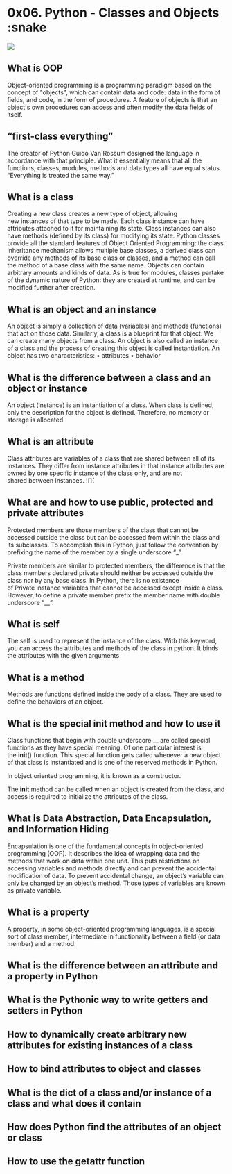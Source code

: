 # 0x06. Python - Classes and Objects :snake
![](https://media.geeksforgeeks.org/wp-content/uploads/20191013164254/encapsulation-in-python.png)
## What is OOP
Object-oriented programming is a programming paradigm based on the concept of "objects", which can contain data and code: data in the form of fields, and code, in the form of procedures. A feature of objects is that an object's own procedures can access and often modify the data fields of itself.
## “first-class everything”
The creator of Python Guido Van Rossum designed the language in accordance with that principle. What it essentially means that all the functions, classes, modules, methods and data types all have equal status.
“Everything is treated the same way.”

## What is a class
Creating a new class creates a new type of object, allowing new instances of that type to be made. Each class instance can have attributes attached to it for maintaining its state. Class instances can also have methods (defined by its class) for modifying its state.
Python classes provide all the standard features of Object Oriented Programming: the class inheritance mechanism allows multiple base classes, a derived class can override any methods of its base class or classes, and a method can call the method of a base class with the same name. Objects can contain arbitrary amounts and kinds of data. As is true for modules, classes partake of the dynamic nature of Python: they are created at runtime, and can be modified further after creation.
## What is an object and an instance
An object is simply a collection of data (variables) and methods (functions) that act on those data. Similarly, a class is a blueprint for that object. We can create many objects from a class. An object is also called an instance of a class and the process of creating this object is called instantiation.
An object has two characteristics:
    • attributes
    • behavior

## What is the difference between a class and an object or instance
An object (instance) is an instantiation of a class. When class is defined, only the description for the object is defined. Therefore, no memory or storage is allocated.
## What is an attribute
Class attributes are variables of a class that are shared between all of its instances. They differ from instance attributes in that instance attributes are owned by one specific instance of the class only, and ​are not shared between instances.
![](
## What are and how to use public, protected and private attributes
Protected members are those members of the class that cannot be accessed outside the class but can be accessed from within the class and its subclasses. To accomplish this in Python, just follow the convention by prefixing the name of the member by a single underscore “_”.

Private members are similar to protected members, the difference is that the class members declared private should neither be accessed outside the class nor by any base class. In Python, there is no existence of Private instance variables that cannot be accessed except inside a class. However, to define a private member prefix the member name with double underscore “__”.
## What is self
The self is used to represent the instance of the class. With this keyword, you can access the attributes and methods of the class in python. It binds the attributes with the given arguments
## What is a method
Methods are functions defined inside the body of a class. They are used to define the behaviors of an object.
## What is the special __init__ method and how to use it
Class functions that begin with double underscore __ are called special functions as they have special meaning.
Of one particular interest is the __init__() function. This special function gets called whenever a new object of that class is instantiated and is one of the reserved methods in Python. 

In object oriented programming, it is known as a constructor. 

The __init__ method can be called when an object is created from the class, and access is required to initialize the attributes of the class.

## What is Data Abstraction, Data Encapsulation, and Information Hiding
Encapsulation is one of the fundamental concepts in object-oriented programming (OOP). It describes the idea of wrapping data and the methods that work on data within one unit. This puts restrictions on accessing variables and methods directly and can prevent the accidental modification of data. To prevent accidental change, an object’s variable can only be changed by an object’s method. Those types of variables are known as private variable. 
## What is a property
A property, in some object-oriented programming languages, is a special sort of class member, intermediate in functionality between a field (or data member) and a method.
## What is the difference between an attribute and a property in Python
## What is the Pythonic way to write getters and setters in Python
## How to dynamically create arbitrary new attributes for existing instances of a class
## How to bind attributes to object and classes
## What is the __dict__ of a class and/or instance of a class and what does it contain
## How does Python find the attributes of an object or class
## How to use the getattr function
